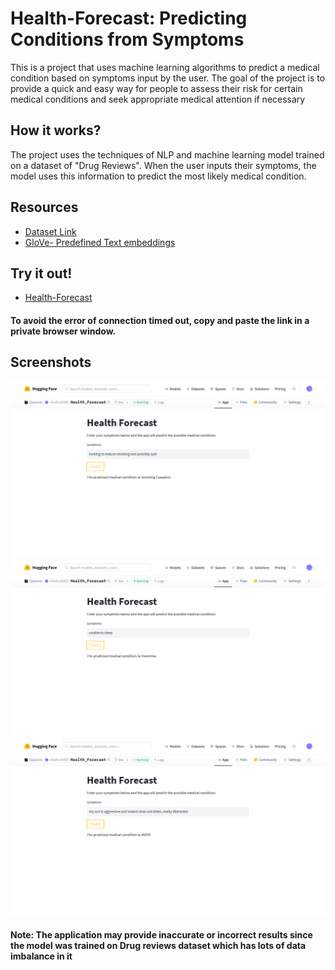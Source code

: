 # Health-Forecast: Predicting Conditions from Symptoms

This is a project that uses machine learning algorithms to predict a medical condition based on symptoms input by the user. The goal of the project is to provide a quick and easy way for people to assess their risk for certain medical conditions and seek appropriate medical attention if necessary

## How it works?
The project uses the techniques of NLP and machine learning model trained on a dataset of "Drug Reviews". When the user inputs their symptoms, the model uses this information to predict the most likely medical condition.

## Resources
- [Dataset Link](https://archive.ics.uci.edu/ml/datasets/Drug+Review+Dataset+%28Drugs.com%29)
- [GloVe- Predefined Text embeddings](https://www.kaggle.com/datasets/takuok/glove840b300dtxt)

## Try it out!
- [Health-Forecast](https://huggingface.co/spaces/vivek-a666/Health_Forecast)<br>

#### To avoid the error of connection timed out, copy and paste the link in a private browser window.
## Screenshots
<center><img src="ss1.png"></center>
<center><img src="ss3.png"></center>
<center><img src="ss4.png"></center>


#### Note: The application may provide inaccurate or incorrect results since the model was trained on Drug reviews dataset which has lots of data imbalance in it
